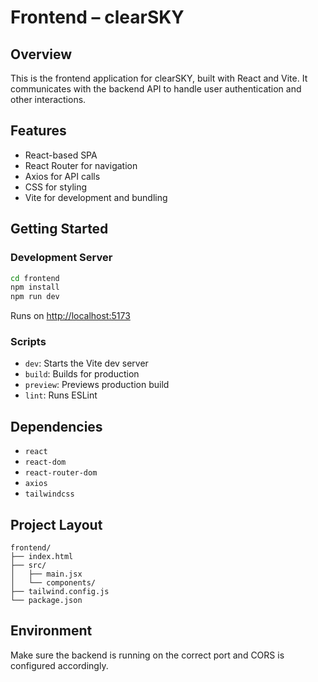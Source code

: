 # Frontend – clearSKY 

## Overview

This is the frontend application for clearSKY, built with React and Vite. It communicates with the backend API to handle user authentication and other interactions.

## Features

- React-based SPA
- React Router for navigation
- Axios for API calls
- CSS for styling
- Vite for development and bundling

## Getting Started

### Development Server

```bash
cd frontend
npm install
npm run dev
```

Runs on [http://localhost:5173](http://localhost:5173)

### Scripts

- `dev`: Starts the Vite dev server
- `build`: Builds for production
- `preview`: Previews production build
- `lint`: Runs ESLint

## Dependencies

- `react`
- `react-dom`
- `react-router-dom`
- `axios`
- `tailwindcss`

## Project Layout

```
frontend/
├── index.html
├── src/
│   ├── main.jsx
│   └── components/
├── tailwind.config.js
└── package.json
```

## Environment

Make sure the backend is running on the correct port and CORS is configured accordingly.
